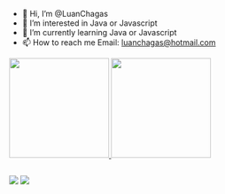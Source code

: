 - 👋 Hi, I’m @LuanChagas
- 👀 I’m interested in Java or Javascript
- 🌱 I’m currently learning Java or Javascript
- 📫 How to reach me Email: luanchagas@hotmail.com

<!---
LuanChagas/LuanChagas is a ✨ special ✨ repository because its `README.md` (this file) appears on your GitHub profile.
You can click the Preview link to take a look at your changes.
--->


<div>
<a href="https://github.com/LuanChagas">
<img height="180em" src="https://github-readme-stats.vercel.app/api/top-langs/?username=LuanChagas&layout=compact&langs_count=7&theme=dracula"/>
<img height="180em" src="https://github-readme-stats.vercel.app/api?username=LuanChagas&show_icons=true&theme=dracula&include_all_commits=true&count_private=true"/>
</div>
  
  ##
  
<div>
<a href = "mailto:contato@luanchagas@hotmail.com"><img src="https://img.shields.io/badge/mail-D14836?style=for-the-badge&logo=gmail&logoColor=white" target="_blank"></a>
<a href="https://www.linkedin.com/in/luanchagas/" target="_blank"><img src="https://img.shields.io/badge/-LinkedIn-%230077B5?style=for-the-badge&logo=linkedin&logoColor=white" target="_blank"></a>   
</div>
